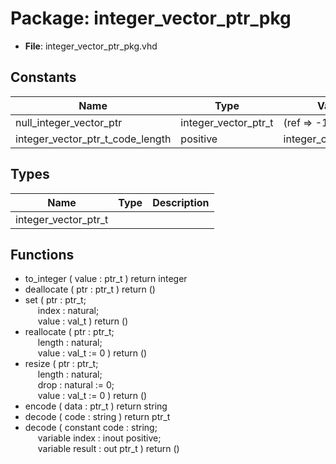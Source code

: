 # Package: integer_vector_ptr_pkg

- **File**: integer_vector_ptr_pkg.vhd
## Constants

| Name                             | Type                 | Value                | Description |
| -------------------------------- | -------------------- | -------------------- | ----------- |
| null_integer_vector_ptr          | integer_vector_ptr_t |  (ref => -1)         |             |
| integer_vector_ptr_t_code_length | positive             |  integer_code_length |             |
## Types

| Name                 | Type | Description |
| -------------------- | ---- | ----------- |
| integer_vector_ptr_t |      |             |
## Functions
- to_integer <font id="function_arguments">( value : ptr_t ) </font> <font id="function_return">return integer </font>
- deallocate <font id="function_arguments">( ptr : ptr_t ) </font> <font id="function_return">return ()</font>
- set <font id="function_arguments">( ptr   : ptr_t;<br><span style="padding-left:20px"> index : natural;<br><span style="padding-left:20px"> value : val_t ) </font> <font id="function_return">return ()</font>
- reallocate <font id="function_arguments">( ptr    : ptr_t;<br><span style="padding-left:20px"> length : natural;<br><span style="padding-left:20px"> value  : val_t := 0 ) </font> <font id="function_return">return ()</font>
- resize <font id="function_arguments">( ptr    : ptr_t;<br><span style="padding-left:20px"> length : natural;<br><span style="padding-left:20px"> drop   : natural := 0;<br><span style="padding-left:20px"> value  : val_t   := 0 ) </font> <font id="function_return">return ()</font>
- encode <font id="function_arguments">( data : ptr_t ) </font> <font id="function_return">return string </font>
- decode <font id="function_arguments">( code : string ) </font> <font id="function_return">return ptr_t </font>
- decode <font id="function_arguments">( constant code   : string;<br><span style="padding-left:20px"> variable index  : inout positive;<br><span style="padding-left:20px"> variable result : out ptr_t ) </font> <font id="function_return">return ()</font>
